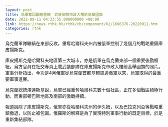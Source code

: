 ```yaml
---
layout: post
title: 烏軍奪回戰略重鎮　武裝部隊市政大樓前高舉國旗
date: 2022-09-11 04:33:55.000000000 +08:00
link: https://news.rthk.hk/rthk/ch/component/k2/1666376-20220911.htm
categories: rthk
---
```


烏克蘭軍隊繼續在東部反攻，重奪哈爾科夫州內被俄軍控制了幾個月的戰略重鎮庫皮揚斯克。

庫皮揚斯克是哈爾科夫地區第三大城市，亦是俄軍在烏克蘭東部一個重要後勤樞紐。烏方官員在社交專頁上載武裝部隊在庫皮揚斯克市政大樓前高舉國旗的照片。軍事分析指出，今次是4月俄軍從烏克蘭首都基輔周邊撤軍以來，烏軍取得的最重要軍事進展。

烏克蘭總統澤連斯基說，烏軍已經重奪哈爾科夫數十個社區，正在多個戰區積極行動，而東部頓巴斯地區及南部的激戰持續。

報道說除了庫皮揚斯克，俄軍亦從哈爾科夫州的伊久姆，以及巴拉克列亞等戰略重鎮撤退，以防止被包圍。俄羅斯的解釋是為了實現特別軍事行動的既定目標，於是重新集結部隊。
